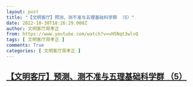```yaml
---
layout: post
title: "【文明客厅】预测、测不准与五理基础科学群 （5）"
date: 2022-10-30T18:26:29.000Z
author: 文明客厅周孝正
from: https://www.youtube.com/watch?v=vH5Nqt3wlvQ
tags: [ 文明客厅周孝正 ]
comments: True
categories: [ 文明客厅周孝正 ]
---
```

<!--1667154389000-->
[【文明客厅】预测、测不准与五理基础科学群 （5）](https://www.youtube.com/watch?v=vH5Nqt3wlvQ)
------

<div>

</div>
